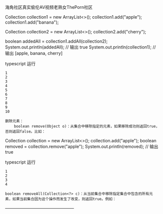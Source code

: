 海角社区真实偷伦AV视频老熟女ThePorn社区

Collection<String> collection1 = new ArrayList<>();
collection1.add("apple");
collection1.add("banana");

Collection<String> collection2 = new ArrayList<>();
collection2.add("cherry");

boolean addedAll = collection1.addAll(collection2);
System.out.println(addedAll);  // 输出 true
System.out.println(collection1);  // 输出 [apple, banana, cherry]

typescript
运行

    1
    2
    3
    4
    5
    6
    7
    8
    9
    10

    删除元素：
        boolean remove(Object o)：从集合中移除指定的元素，如果移除成功则返回true，否则返回false。比如：

Collection<String> collection = new ArrayList<>();
collection.add("apple");
boolean removed = collection.remove("apple");
System.out.println(removed);  // 输出 true

typescript
运行

    1
    2
    3
    4

    boolean removeAll(Collection<?> c)：从当前集合中移除指定集合中包含的所有元素，如果当前集合因为这个操作而发生了改变，则返回true。例如：
————————————————
